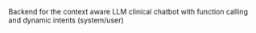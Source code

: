 Backend for the context aware LLM  clinical chatbot with function calling and dynamic intents (system/user)
